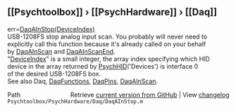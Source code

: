 ## [[Psychtoolbox]] &#8250; [[PsychHardware]] &#8250; [[Daq]]

err=[DaqAInStop](DaqAInStop)[(DeviceIndex)]((DeviceIndex))  
USB-1208FS stop analog input scan. You probably will never need to  
explicitly call this function because it's already called on your behalf  
by [DaqAInScan](DaqAInScan) and [DaqAInScanEnd](DaqAInScanEnd).  
"[DeviceIndex](DeviceIndex)" is a small integer, the array index specifying which HID  
      device in the array returned by [PsychHID](PsychHID)('Devices') is interface 0  
      of the desired USB-1208FS box.  
See also Daq, [DaqFunctions](DaqFunctions), [DaqPins](DaqPins), [DaqAInScan](DaqAInScan).  




<div class="code_header" style="text-align:right;">
  <span style="float:left;">Path&nbsp;&nbsp;</span> <span class="counter">Retrieve <a href=
  "https://raw.github.com/Psychtoolbox-3/Psychtoolbox-3/beta/Psychtoolbox/PsychHardware/Daq/DaqAInStop.m">current version from GitHub</a> | View <a href=
  "https://github.com/Psychtoolbox-3/Psychtoolbox-3/commits/beta/Psychtoolbox/PsychHardware/Daq/DaqAInStop.m">changelog</a></span>
</div>
<div class="code">
  <code>Psychtoolbox/PsychHardware/Daq/DaqAInStop.m</code>
</div>

